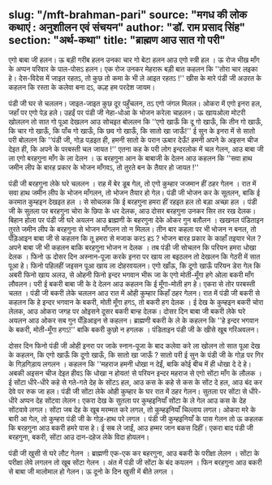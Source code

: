slug: "/mft-brahman-pari"
source: "मगध की लोक कथाएं : अनुशाीलन एवं संचयन"
author: "डॉ. राम प्रसाद सिंह"
section: "अर्थ-कथा"
title: "ब्राह्मण आउ सात गो परी"
---
एगो बाबा जी हलन। ऊ बड़ी गरीब हलन उनका चार गो बेटा हलन आउ एगो स्त्री हल । ऊ रोज भीख माँग के अप्पन परिवार के पाल-पोसऽ हलन। एक रोज उनकर मेहरारू बड़ी बात कहलन कि ''तोरा चार लइका हे। देस-विदेस में जाइत रहतऽ, तो कुछ तो कमा के भी ले आइत रहतऽ !'' खीस के मारे पंडी जी अउरत के कहलन कि रस्ता के कलेवा बना दऽ, कल्ह हम परदेश जायम। 

पंडी जी घर से चललन। जाइत-जाइत कुछ दूर पहुँचलन, तऽ एगो जंगल मिलल। ओकरा में एगो इनरा हल, जहाँ पर एगो पेड़ हले। उहईं पर पंडी जी नेहा-धोआ के भोजन करेला चाहलन। ऊ खायओला मोटरी खोललन तो सात गो पूआ देखलन आउ सोचइत बोललन कि '’एगो खाऊँ कि दू गो खाऊँ, कि तीन गो खाऊँ, कि चार गो खाऊँ, कि पाँच गो खाऊँ, कि छव गो खाऊँ, कि सातो खा जाऊँ!'' ई सुन के इनरा में से सातो परी बोललन कि '’पंडी जी, गोड़ पड़इत ही, हमनी सातो के परान ऊबार देऊँ! हमनी अपने के अइसन चीज देइत ही, कि अपने के परबस्ती चल जायत !'' एतना कह के परी लोग इन्दरलोक में चल गेलन, आउ बाबा जी ला एगो बरहगुना माँग के ला देलन । ऊ बरहगुना आन के बाबाजी के देलन आउ कहलन कि ''सवा हाथ जमीन लीप के बारह प्रकार के भोजन माँगवऽ, तो तुरते बन के तैयार हो जायत !'' 

पंडी जी बरहगुना लेके घरे चललन । राह में बेर डूब गेल, तो एगो कुम्हार जजमान हीं ठहर गेलन । रात में सवा हाथ जमीन लीप के भोजन माँगलन, तो भोजन तैयार हो गेल। पंडी जी भोजन कर के सूतलन, बाकि ई करमात कुम्हइन देखइत हल । से सोचलक कि ई बरहगुना हमरा हीं रहइत हल तो बड़ा अच्छा हल । पंडी जी के सुतला पर बरहगुना चोरा के छिपा के धर देलक, आउ दोसर बरहगुना उनकर सिर तर रख देलक। बिहान होला पर पंडी जी घरे अयलन आउ ब्राह्मणी के बहरगुना देके ओकर गुन बतौलन । खखनल पंडिताइन तुरते जमीन लीप के बरहगुना से भोजन माँगलन तो न मिलल। तीन बार कहला पर भी भोजन न बनल, तो पँड़िआइन बाबा जी से कहलन कि तू हमरा से मजाक करऽ हऽ ? भोजन बारह प्रकार के काहाँ तइयार भेल ? अपने बाबा जी भी कहलन बाकि बरहगुना भोजन न देलक । तब पंडी जी सोचलन कि परियन हमरा धोखा देलक । फिनो ऊ दोसर दिन अस्नान-पूजा करके इनरा पर खाय ला बइठलन तो देखलन कि गेठरी में सात पूआ हे। फिनो पहिलहीं जइसन पूआ खाय ला दोहरवयलन। एगो खाँऊ, कि दूगो खाऊँ परियन डेरा गेल कि अबरी फिनो खाय अलउ, से ओहनी फिनो इन्दर भगवान भीरू जा के एगो मोती-मूँगा हगे ओला बकरी माँग लौवलन। परी ई बकरी बाबा जी के दे देलन आउ कहलन कि ई मूँगा-मोती हग हे। एकरा से तोर परबस्ती चलत । पंडी जी बकरी लेके चललन आउ रात में ओही कुम्हार किहाँ ठहर गेलन। रात में पंडी जी बकरी से कहलन कि हे इन्दर भगवान के बकरी, मोती मूँगा हगऽ, तो बकरी हग देलक । ई देख के कुम्हइन बकरी चोरा लेलक, आउ ओकरा जगह पर ओइसने दूसर बकरी बान्ह देलक। दोसर दिन बाबा जी बकरी लेके घरे अयलन आउ ओकर सब गुन पँड़िआइन से कहलन। ब्राह्मणी बकरी के ले के कहलन कि ''हे इन्दर भगवान के बकरी, मोती-मूँगा हगऽ!'' बाकि बकरी कुछो न हगलक । पंडिताइन पंडी जी के खीसे खूब गरिअवलन। 

दोसर दिन फिनो पंडी जी ओही इनरा पर जाके स्नान-पूजा के बाद कलेवा करे ला खोलन तो सात पूआ देख के कहलन, कि एगो खाऊँ कि दूगो खाऊँ, कि सातो खा जाऊँ ?  सातो परी ई सुन के पंडी जी के गोड़ पर गिर के गिड़गिड़ाय लगलन । कहलन कि ''महराज हमनी धोखा न देईं, बाकि कोई बीच में ही धोखा दे दे हे। अबकी अइसन चीज देइत हीवऽ कि धोखा न होयत! से परियन इन्दर महराज से एगो सोंटा माँग के लौलक । ई सोंटा धीरे-धीरे कहे से गते-गते देह के सोंटऽ हल, आउ कस के कहे से कस के सोंट दे हल, आउ बंद कर देवे पर रुक जा हल। पंडी जी सोंटा लेके ओही कुम्हार के घर रात में ठहर गेलन। सुतला पर सोंटा से धीरे-धीरे अप्पन देह सोंटवा लेलन। एकरा देख के सुतला पर कुम्हइनियाँ सोंटा के ले गेल आउ कस के देह सोंटवावे लगल। सोंटा जब देह के खूब मरम्मत करे लगल, तो कुम्हइनियाँ चिल्लाय लगल। ओकरा मरे के बारी आ गेल, तो कुम्हरा पंडी जी के गोड़-हाथ परे लगल । पंडी जी कुम्हइनियाँ के पास गेलन तो ऊ कहलक कि बरहगुना आउ बकरी हमरे पास हे। ई सब ले जाईं, आउ हम्मर जान बकस दिहीं। एकरा बाद पंडी जी बरहगुना, बकरी, सोंटा आउ दान-दहेज लेके विदा होयलन। 

पंडी जी खुसी से घरे लौट गेलन । ब्राह्मणी एक-एक कर बहरगुना, आउ बकरी के परीक्षा लेलन । सोंटा के परीक्षा लेवे लगलन तो खूब सोंटा गेलन । अंत में पंडी जी सोंटा के बंद कयलन । फिन बरहगुना आउ बकरी से बाबा जी मालोमाल हो गेलन। ऊ दूनो के दिन खुसी में बीते लगल । 